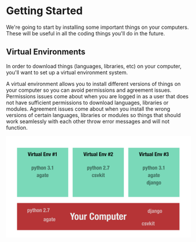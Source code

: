 # Getting Started
We're going to start by installing some important things on your computers. These will be useful in all the coding things you'll do in the future.

## Virtual Environments
In order to download things (languages, libraries, etc) on your computer, you'll want to set up a virtual environment system.

A virtual environment allows you to install different versions of things on your computer so you can avoid permissions and agreement issues. Permissions issues come about when you are logged in as a user that does not have sufficient permissions to download languages, libraries or modules. Agreement issues come about when you install the wrong versions of certain languages, libraries or modules so things that should work seamlessly with each other throw error messages and will not function.

![virtual environment illustration](./img/virtualenv.jpg)